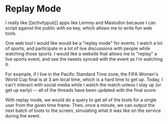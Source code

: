 # Replay Mode

I really like [[activitypub]] apps like Lemmy and Mastodon because I can script against the public with no key, which allows me to write fun web tools.

One web tool I would like would be a "replay mode" for events. I watch a lot of sports, and participate in a lot of live discussions with people while watching those sports. I would like a website that allows me to "replay" a live sports event, and see the tweets synced with the event as I'm watching it.

For example, if I live in the Pacific Standard Time zone, the FIFA Women's World Cup final is at 3 am local time, which is a hard time to get up. Today, I can't interact with social media while I watch the match unless I stay up (or get up early) -- all of the threads have been updated with the final score.

With replay mode, we would do a query to get all of the toots for a single user from the given time frame. Then, once a minute, we can output the next batch of toots to the screen, simulating what it was like on the service during the event.
